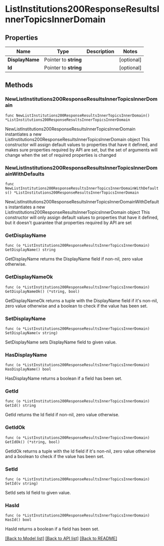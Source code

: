 # ListInstitutions200ResponseResultsInnerTopicsInnerDomain

## Properties

Name | Type | Description | Notes
------------ | ------------- | ------------- | -------------
**DisplayName** | Pointer to **string** |  | [optional] 
**Id** | Pointer to **string** |  | [optional] 

## Methods

### NewListInstitutions200ResponseResultsInnerTopicsInnerDomain

`func NewListInstitutions200ResponseResultsInnerTopicsInnerDomain() *ListInstitutions200ResponseResultsInnerTopicsInnerDomain`

NewListInstitutions200ResponseResultsInnerTopicsInnerDomain instantiates a new ListInstitutions200ResponseResultsInnerTopicsInnerDomain object
This constructor will assign default values to properties that have it defined,
and makes sure properties required by API are set, but the set of arguments
will change when the set of required properties is changed

### NewListInstitutions200ResponseResultsInnerTopicsInnerDomainWithDefaults

`func NewListInstitutions200ResponseResultsInnerTopicsInnerDomainWithDefaults() *ListInstitutions200ResponseResultsInnerTopicsInnerDomain`

NewListInstitutions200ResponseResultsInnerTopicsInnerDomainWithDefaults instantiates a new ListInstitutions200ResponseResultsInnerTopicsInnerDomain object
This constructor will only assign default values to properties that have it defined,
but it doesn't guarantee that properties required by API are set

### GetDisplayName

`func (o *ListInstitutions200ResponseResultsInnerTopicsInnerDomain) GetDisplayName() string`

GetDisplayName returns the DisplayName field if non-nil, zero value otherwise.

### GetDisplayNameOk

`func (o *ListInstitutions200ResponseResultsInnerTopicsInnerDomain) GetDisplayNameOk() (*string, bool)`

GetDisplayNameOk returns a tuple with the DisplayName field if it's non-nil, zero value otherwise
and a boolean to check if the value has been set.

### SetDisplayName

`func (o *ListInstitutions200ResponseResultsInnerTopicsInnerDomain) SetDisplayName(v string)`

SetDisplayName sets DisplayName field to given value.

### HasDisplayName

`func (o *ListInstitutions200ResponseResultsInnerTopicsInnerDomain) HasDisplayName() bool`

HasDisplayName returns a boolean if a field has been set.

### GetId

`func (o *ListInstitutions200ResponseResultsInnerTopicsInnerDomain) GetId() string`

GetId returns the Id field if non-nil, zero value otherwise.

### GetIdOk

`func (o *ListInstitutions200ResponseResultsInnerTopicsInnerDomain) GetIdOk() (*string, bool)`

GetIdOk returns a tuple with the Id field if it's non-nil, zero value otherwise
and a boolean to check if the value has been set.

### SetId

`func (o *ListInstitutions200ResponseResultsInnerTopicsInnerDomain) SetId(v string)`

SetId sets Id field to given value.

### HasId

`func (o *ListInstitutions200ResponseResultsInnerTopicsInnerDomain) HasId() bool`

HasId returns a boolean if a field has been set.


[[Back to Model list]](../README.md#documentation-for-models) [[Back to API list]](../README.md#documentation-for-api-endpoints) [[Back to README]](../README.md)


